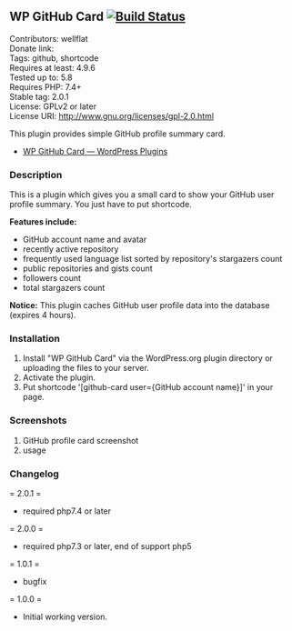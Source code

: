 ## WP GitHub Card  [![Build Status](https://travis-ci.org/wellflat/wp-github-card.svg?branch=master)](https://travis-ci.org/wellflat/wp-github-card)
Contributors: wellflat  
Donate link:  
Tags: github, shortcode  
Requires at least: 4.9.6  
Tested up to: 5.8  
Requires PHP: 7.4+  
Stable tag: 2.0.1  
License: GPLv2 or later  
License URI: http://www.gnu.org/licenses/gpl-2.0.html  

This plugin provides simple GitHub profile summary card.

* [WP GitHub Card &mdash; WordPress Plugins](https://wordpress.org/plugins/wp-github-card/)

### Description
This is a plugin which gives you a small card to show your GitHub user profile summary. You just have to put shortcode.

**Features include:**
+ GitHub account name and avatar
+ recently active repository
+ frequently used language list sorted by repository's stargazers count
+ public repositories and gists count
+ followers count
+ total stargazers count

**Notice:**
This plugin caches GitHub user profile data into the database (expires 4 hours).

### Installation
1. Install "WP GitHub Card" via the WordPress.org plugin directory or uploading the files to your server.
2. Activate the plugin.
3. Put shortcode '[github-card user={GitHub account name}]' in your page.

### Screenshots
1. GitHub profile card screenshot
2. usage

### Changelog
= 2.0.1 =
* required php7.4 or later

= 2.0.0 =

* required php7.3 or later, end of support php5

= 1.0.1 =

* bugfix 

= 1.0.0 =

* Initial working version.
